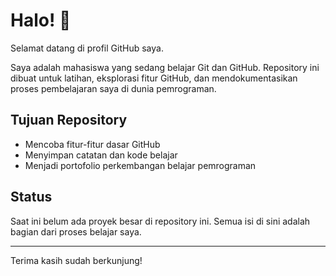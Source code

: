 # Halo! 👋

Selamat datang di profil GitHub saya.

Saya adalah mahasiswa yang sedang belajar Git dan GitHub. Repository ini dibuat untuk latihan, eksplorasi fitur GitHub, dan mendokumentasikan proses pembelajaran saya di dunia pemrograman.

## Tujuan Repository

- Mencoba fitur-fitur dasar GitHub
- Menyimpan catatan dan kode belajar
- Menjadi portofolio perkembangan belajar pemrograman

## Status

Saat ini belum ada proyek besar di repository ini. Semua isi di sini adalah bagian dari proses belajar saya.

---

Terima kasih sudah berkunjung!
